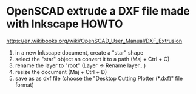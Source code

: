 # OpenSCAD extrude a DXF file made with Inkscape HOWTO

https://en.wikibooks.org/wiki/OpenSCAD_User_Manual/DXF_Extrusion

1. in a new Inkscape document, create a "star" shape
2. select the "star" object an convert it to a path (Maj + Ctrl + C)
3. rename the layer to "root" (Layer -> Rename layer...)
4. resize the document (Maj + Ctrl + D)
5. save as as dxf file (choose the "Desktop Cutting Plotter (*.dxf)" file format)

